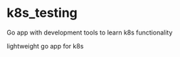 # k8s_testing
Go app with development tools to learn k8s functionality

lightweight go app for k8s


